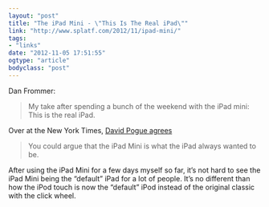 ```yaml
---
layout: "post"
title: "The iPad Mini - \"This Is The Real iPad\""
link: "http://www.splatf.com/2012/11/ipad-mini/"
tags: 
- "links"
date: "2012-11-05 17:51:55"
ogtype: "article"
bodyclass: "post"
---
```


Dan Frommer:

> My take after spending a bunch of the weekend with the iPad mini: This is the real iPad.

Over at the New York Times, [David Pogue agrees](http://www.nytimes.com/2012/11/01/technology/personaltech/presenting-the-nook-hd-ipad-mini-and-windows-phone-8-review.html)

> You could argue that the iPad Mini is what the iPad always wanted to be.

After using the iPad Mini for a few days myself so far, it’s not hard to see the iPad Mini being the “default” iPad for a lot of people. It’s no different than how the iPod touch is now the “default” iPod instead of the original classic with the click wheel.